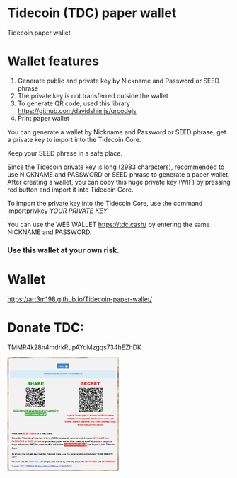 # Tidecoin (TDC) paper wallet
Tidecoin paper wallet

# Wallet features
1. Generate public and private key by Nickname and Password or SEED phrase
2. The private key is not transferred outside the wallet
3. To generate QR code, used this library https://github.com/davidshimjs/qrcodejs
4. Print paper wallet

You can generate a wallet by Nickname and Password or SEED phrase, get a private key to import into the Tidecoin Core.

Keep your SEED phrase in a safe place.

Since the Tidecoin private key is long (2983 characters), recommended to use NICKNAME and PASSWORD or SEED phrase to generate a paper wallet. After creating a wallet, you can copy this huge private key (WIF) by pressing red button and import it into Tidecoin Core. 

To import the private key into the Tidecoin Core, use the command importprivkey *YOUR PRIVATE KEY*

You can use the WEB WALLET https://tdc.cash/ by entering the same NICKNAME and PASSWORD.

### Use this wallet at your own risk.

# Wallet
https://art3m198.github.io/Tidecoin-paper-wallet/

# Donate TDC: 
TMMR4k28n4mdrkRupAYdMzgqs734hEZhDK

<img src="https://github.com/Art3m198/Tidecoin-paper-wallet/blob/main/assets/image/tide.PNG" width="50%" height="50%">  

